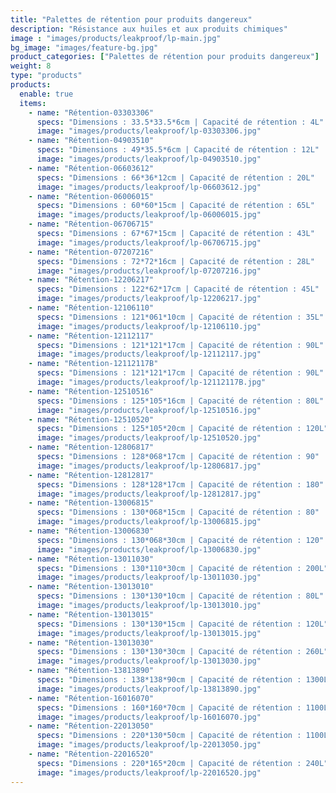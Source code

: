 ```yaml
---
title: "Palettes de rétention pour produits dangereux"
description: "Résistance aux huiles et aux produits chimiques"
image : "images/products/leakproof/lp-main.jpg"
bg_image: "images/feature-bg.jpg"
product_categories: ["Palettes de rétention pour produits dangereux"]
weight: 8
type: "products"
products:
  enable: true
  items:
    - name: "Rétention-03303306"
      specs: "Dimensions : 33.5*33.5*6cm | Capacité de rétention : 4L"
      image: "images/products/leakproof/lp-03303306.jpg"
    - name: "Rétention-04903510"
      specs: "Dimensions : 49*35.5*6cm | Capacité de rétention : 12L"
      image: "images/products/leakproof/lp-04903510.jpg"
    - name: "Rétention-06603612"
      specs: "Dimensions : 66*36*12cm | Capacité de rétention : 20L"
      image: "images/products/leakproof/lp-06603612.jpg"
    - name: "Rétention-06006015"
      specs: "Dimensions : 60*60*15cm | Capacité de rétention : 65L"
      image: "images/products/leakproof/lp-06006015.jpg"
    - name: "Rétention-06706715"
      specs: "Dimensions : 67*67*15cm | Capacité de rétention : 43L"
      image: "images/products/leakproof/lp-06706715.jpg"
    - name: "Rétention-07207216"
      specs: "Dimensions : 72*72*16cm | Capacité de rétention : 28L"
      image: "images/products/leakproof/lp-07207216.jpg"
    - name: "Rétention-12206217"
      specs: "Dimensions : 122*62*17cm | Capacité de rétention : 45L"
      image: "images/products/leakproof/lp-12206217.jpg"
    - name: "Rétention-12106110"
      specs: "Dimensions : 121*061*10cm | Capacité de rétention : 35L"
      image: "images/products/leakproof/lp-12106110.jpg"
    - name: "Rétention-12112117"
      specs: "Dimensions : 121*121*17cm | Capacité de rétention : 90L"
      image: "images/products/leakproof/lp-12112117.jpg"
    - name: "Rétention-12112117B"
      specs: "Dimensions : 121*121*17cm | Capacité de rétention : 90L"
      image: "images/products/leakproof/lp-12112117B.jpg"
    - name: "Rétention-12510516"
      specs: "Dimensions : 125*105*16cm | Capacité de rétention : 80L"
      image: "images/products/leakproof/lp-12510516.jpg" 
    - name: "Rétention-12510520"
      specs: "Dimensions : 125*105*20cm | Capacité de rétention : 120L"
      image: "images/products/leakproof/lp-12510520.jpg" 
    - name: "Rétention-12806817"
      specs: "Dimensions : 128*068*17cm | Capacité de rétention : 90"
      image: "images/products/leakproof/lp-12806817.jpg"
    - name: "Rétention-12812817"
      specs: "Dimensions : 128*128*17cm | Capacité de rétention : 180"
      image: "images/products/leakproof/lp-12812817.jpg"
    - name: "Rétention-13006815"
      specs: "Dimensions : 130*068*15cm | Capacité de rétention : 80"
      image: "images/products/leakproof/lp-13006815.jpg"
    - name: "Rétention-13006830"
      specs: "Dimensions : 130*068*30cm | Capacité de rétention : 120"
      image: "images/products/leakproof/lp-13006830.jpg"
    - name: "Rétention-13011030"
      specs: "Dimensions : 130*110*30cm | Capacité de rétention : 200L"
      image: "images/products/leakproof/lp-13011030.jpg" 
    - name: "Rétention-13013010"
      specs: "Dimensions : 130*130*10cm | Capacité de rétention : 80L"
      image: "images/products/leakproof/lp-13013010.jpg" 
    - name: "Rétention-13013015"
      specs: "Dimensions : 130*130*15cm | Capacité de rétention : 120L"
      image: "images/products/leakproof/lp-13013015.jpg" 
    - name: "Rétention-13013030"
      specs: "Dimensions : 130*130*30cm | Capacité de rétention : 260L"
      image: "images/products/leakproof/lp-13013030.jpg"
    - name: "Rétention-13813890"
      specs: "Dimensions : 138*138*90cm | Capacité de rétention : 1300L"
      image: "images/products/leakproof/lp-13813890.jpg"
    - name: "Rétention-16016070"
      specs: "Dimensions : 160*160*70cm | Capacité de rétention : 1100L"
      image: "images/products/leakproof/lp-16016070.jpg"
    - name: "Rétention-22013050"
      specs: "Dimensions : 220*130*50cm | Capacité de rétention : 1100L"
      image: "images/products/leakproof/lp-22013050.jpg"
    - name: "Rétention-22016520"
      specs: "Dimensions : 220*165*20cm | Capacité de rétention : 240L"
      image: "images/products/leakproof/lp-22016520.jpg"
---
```

